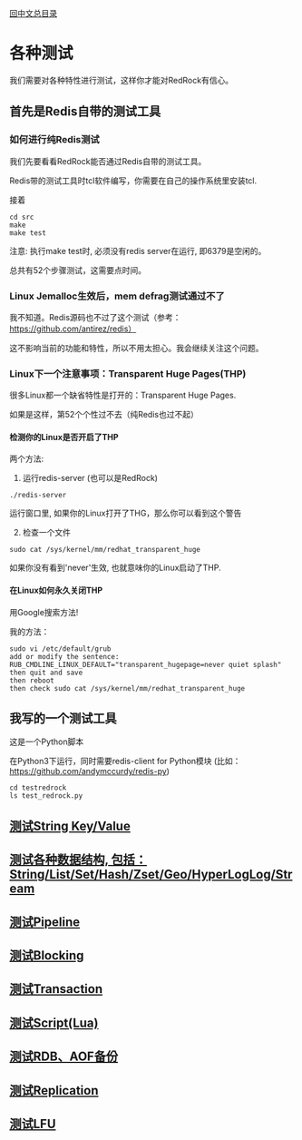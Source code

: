 [回中文总目录](menu_cn.md)

# 各种测试

我们需要对各种特性进行测试，这样你才能对RedRock有信心。

## 首先是Redis自带的测试工具

### 如何进行纯Redis测试

我们先要看看RedRock能否通过Redis自带的测试工具。

Redis带的测试工具时tcl软件编写，你需要在自己的操作系统里安装tcl.

接着
```
cd src
make
make test
```
注意: 执行make test时, 必须没有redis server在运行, 即6379是空闲的。

总共有52个步骤测试，这需要点时间。

### Linux Jemalloc生效后，mem defrag测试通过不了

我不知道。Redis源码也不过了这个测试（参考：https://github.com/antirez/redis）

这不影响当前的功能和特性，所以不用太担心。我会继续关注这个问题。

### Linux下一个注意事项：Transparent Huge Pages(THP)

很多Linux都一个缺省特性是打开的：Transparent Huge Pages.

如果是这样，第52个个性过不去（纯Redis也过不起）

#### 检测你的Linux是否开启了THP 

两个方法:

1. 运行redis-server (也可以是RedRock)
```
./redis-server
```
运行窗口里, 如果你的Linux打开了THG，那么你可以看到这个警告

2. 检查一个文件
```
sudo cat /sys/kernel/mm/redhat_transparent_huge
```
如果你没有看到'never'生效, 也就意味你的Linux启动了THP.

#### 在Linux如何永久关闭THP

用Google搜索方法!

我的方法：

```
sudo vi /etc/default/grub
add or modify the sentence:
RUB_CMDLINE_LINUX_DEFAULT="transparent_hugepage=never quiet splash"
then quit and save
then reboot
then check sudo cat /sys/kernel/mm/redhat_transparent_huge
```

## 我写的一个测试工具

这是一个Python脚本 

在Python3下运行，同时需要redis-client for Python模块 (比如：https://github.com/andymccurdy/redis-py)
```
cd testredrock
ls test_redrock.py
```

## [测试String Key/Value](test_cn_kv.md)

## [测试各种数据结构, 包括：String/List/Set/Hash/Zset/Geo/HyperLogLog/Stream](test_cn_alltypes.md)

## [测试Pipeline](test_cn_pipeline.md)

## [测试Blocking](test_cn_block.md)

## [测试Transaction](test_cn_transaction.md)

## [测试Script(Lua)](test_cn_lua.md)

## [测试RDB、AOF备份](test_cn_backup.md)

## [测试Replication](test_cn_replication.md)

## [测试LFU](test_cn_lfu.md)



